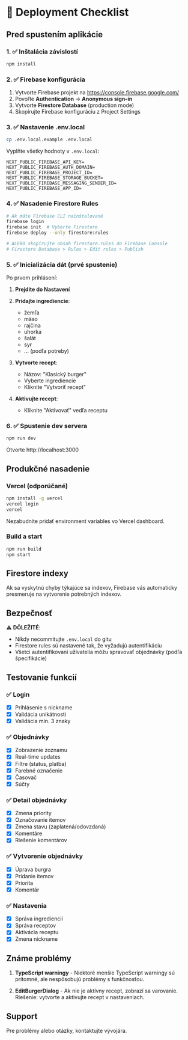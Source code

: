 # 🚀 Deployment Checklist

## Pred spustením aplikácie

### 1. ✅ Inštalácia závislostí
```bash
npm install
```

### 2. ✅ Firebase konfigurácia
1. Vytvorte Firebase projekt na https://console.firebase.google.com/
2. Povoľte **Authentication** → **Anonymous sign-in**
3. Vytvorte **Firestore Database** (production mode)
4. Skopírujte Firebase konfiguráciu z Project Settings

### 3. ✅ Nastavenie .env.local
```bash
cp .env.local.example .env.local
```

Vyplňte všetky hodnoty v `.env.local`:
```env
NEXT_PUBLIC_FIREBASE_API_KEY=
NEXT_PUBLIC_FIREBASE_AUTH_DOMAIN=
NEXT_PUBLIC_FIREBASE_PROJECT_ID=
NEXT_PUBLIC_FIREBASE_STORAGE_BUCKET=
NEXT_PUBLIC_FIREBASE_MESSAGING_SENDER_ID=
NEXT_PUBLIC_FIREBASE_APP_ID=
```

### 4. ✅ Nasadenie Firestore Rules
```bash
# Ak máte Firebase CLI nainštalované
firebase login
firebase init  # Vyberte Firestore
firebase deploy --only firestore:rules

# ALEBO skopírujte obsah firestore.rules do Firebase Console
# Firestore Database > Rules > Edit rules > Publish
```

### 5. ✅ Inicializácia dát (prvé spustenie)

Po prvom prihlásení:

1. **Prejdite do Nastavení**
2. **Pridajte ingrediencie**:
   - žemľa
   - mäso
   - rajčina
   - uhorka
   - šalát
   - syr
   - ... (podľa potreby)

3. **Vytvorte recept**:
   - Názov: "Klasický burger"
   - Vyberte ingrediencie
   - Kliknite "Vytvoriť recept"

4. **Aktivujte recept**:
   - Kliknite "Aktivovať" vedľa receptu

### 6. ✅ Spustenie dev servera
```bash
npm run dev
```

Otvorte http://localhost:3000

## Produkčné nasadenie

### Vercel (odporúčané)
```bash
npm install -g vercel
vercel login
vercel
```

Nezabudnite pridať environment variables vo Vercel dashboard.

### Build a start
```bash
npm run build
npm start
```

## Firestore indexy

Ak sa vyskytnú chyby týkajúce sa indexov, Firebase vás automaticky presmeruje na vytvorenie potrebných indexov.

## Bezpečnosť

⚠️ **DÔLEŽITÉ**:
- Nikdy necommitujte `.env.local` do gitu
- Firestore rules sú nastavené tak, že vyžadujú autentifikáciu
- Všetci autentifikovaní užívatelia môžu spravovať objednávky (podľa špecifikácie)

## Testovanie funkcií

### ✅ Login
- [x] Prihlásenie s nickname
- [x] Validácia unikátnosti
- [x] Validácia min. 3 znaky

### ✅ Objednávky
- [x] Zobrazenie zoznamu
- [x] Real-time updates
- [x] Filtre (status, platba)
- [x] Farebné označenie
- [x] Časovač
- [x] Súčty

### ✅ Detail objednávky
- [x] Zmena priority
- [x] Označovanie itemov
- [x] Zmena stavu (zaplatená/odovzdaná)
- [x] Komentáre
- [x] Riešenie komentárov

### ✅ Vytvorenie objednávky
- [x] Úprava burgra
- [x] Pridanie itemov
- [x] Priorita
- [x] Komentár

### ✅ Nastavenia
- [x] Správa ingrediencií
- [x] Správa receptov
- [x] Aktivácia receptu
- [x] Zmena nickname

## Známe problémy

1. **TypeScript warningy** - Niektoré menšie TypeScript warningy sú prítomné, ale nespôsobujú problémy s funkčnosťou.

2. **EditBurgerDialog** - Ak nie je aktívny recept, zobrazí sa varovanie. Riešenie: vytvorte a aktivujte recept v nastaveniach.

## Support

Pre problémy alebo otázky, kontaktujte vývojára.
